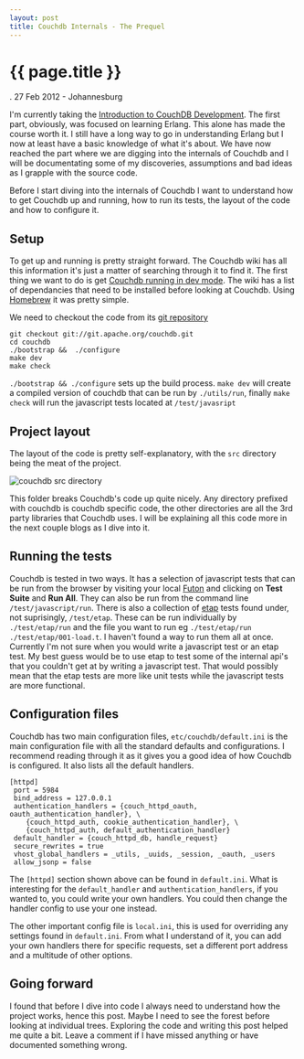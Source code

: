 ```yaml
---
layout: post
title: Couchdb Internals - The Prequel
---
```


{{ page.title }}
================

<p id="meta" class="meta"> . 27 Feb 2012 - Johannesburg </p>

I'm currently taking the [Introduction to CouchDB Development](http://moodle.wohmart.com/course/view.php?id=2). The first part, obviously, was focused on learning Erlang. 
This alone has made the course worth it. I still have a long way to go in understanding Erlang but I now at least have a basic knowledge of what it's about. 
We have now reached the part where we are digging into the internals of Couchdb and I will be documentating some of my discoveries, assumptions and bad ideas as I grapple with the source code.

Before I start diving into the internals of Couchdb I want to understand how to get Couchdb up and running, how to run its tests, the layout of the code and how to configure it.

## Setup

To get up and running is pretty straight forward. The Couchdb wiki has all this information it's just a matter of searching through it to find it. The first thing we want to do
is get [Couchdb running in dev mode](http://wiki.apache.org/couchdb/Running%20CouchDB%20in%20Dev%20Mode). The wiki has a list of dependancies that need to be installed before looking at Couchdb. 
Using [Homebrew](https://github.com/mxcl/homebrew) it was pretty simple. 

We need to checkout the code from its [git repository](git://git.apache.org/couchdb.git)

    git checkout git://git.apache.org/couchdb.git
    cd couchdb
    ./bootstrap &&  ./configure
    make dev
    make check

```./bootstrap && ./configure``` sets up the build process. ```make dev``` will create a compiled version of couchdb that can be run by ```./utils/run```, finally ```make check``` will run the javascript tests located at ```/test/javasript```

## Project layout

The layout of the code is pretty self-explanatory, with the ```src``` directory being the meat of the project. 

![couchdb src directory](/images/couchdb_src.png)

This folder breaks Couchdb's code up quite nicely. Any directory prefixed with couchdb is couchdb specific code, 
the other directories are all the 3rd party libraries that Couchdb uses. I will be explaining all this code more in the next couple blogs as I dive into it.

## Running the tests
Couchdb is tested in two ways. It has a selection of javascript tests that can be run from the browser by visiting your local [Futon](http://localhost:5984/_utils) and clicking on **Test Suite** and **Run All**. 
They can also be run from the command line ```/test/javascript/run```. There is also a collection of [etap](https://github.com/ngerakines/etap) tests found under, not suprisingly, ```/test/etap```. 
These can be run individually by ```./test/etap/run``` and the file you want to run eg ```./test/etap/run ./test/etap/001-load.t```. I haven't found a way to run them all at once. Currently I'm not 
sure when you would write a javascript test or an etap test. My best guess would be to use etap to test some of the internal api's that you couldn't get at by writing a javascript test. That would possibly
 mean that the etap tests are more like unit tests while the javascript tests are more functional. 

## Configuration files

Couchdb has two main configuration files, ```etc/couchdb/default.ini``` is the main configuration file with all the standard defaults and configurations. I recommend reading through it as it gives you a good idea of 
how Couchdb is configured. It also lists all the default handlers.

    [httpd]
     port = 5984
     bind_address = 127.0.0.1
     authentication_handlers = {couch_httpd_oauth, oauth_authentication_handler}, \
        {couch_httpd_auth, cookie_authentication_handler}, \
        {couch_httpd_auth, default_authentication_handler}
     default_handler = {couch_httpd_db, handle_request}
     secure_rewrites = true
     vhost_global_handlers = _utils, _uuids, _session, _oauth, _users
     allow_jsonp = false

The ```[httpd]``` section shown above can be found in ```default.ini```. What is interesting for the ```default_handler``` and ```authentication_handlers```, if you wanted to, you could write your own handlers. You could 
then change the handler config to use your one instead. 

The other important config file is ```local.ini```, this is used for overriding any settings found in ```default.ini```. From what I understand of it, you can add your own handlers there for specific requests, set a different port address and a multitude of other options.

## Going forward
I found that before I dive into code I always need to understand how the project works, hence this post. Maybe I need to see the forest before looking at individual trees. Exploring the code and writing this
 post helped me quite a bit. Leave a comment if I have missed anything or have documented something wrong.


